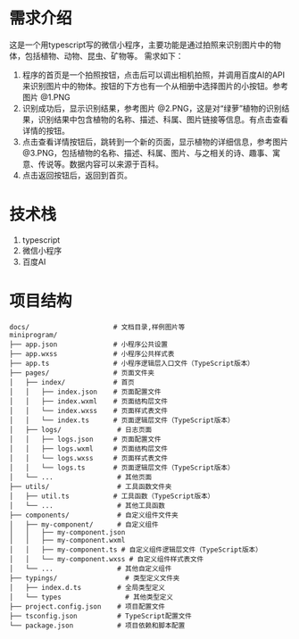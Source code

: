 # 需求介绍
这是一个用typescript写的微信小程序，主要功能是通过拍照来识别图片中的物体，包括植物、动物、昆虫、矿物等。
需求如下：
1. 程序的首页是一个拍照按钮，点击后可以调出相机拍照，并调用百度AI的API来识别图片中的物体。按钮的下方也有一个从相册中选择图片的小按钮。参考图片 @1.PNG 
2. 识别成功后，显示识别结果，参考图片 @2.PNG，这是对“绿萝”植物的识别结果，识别结果中包含植物的名称、描述、科属、图片链接等信息。有点击查看详情的按钮。
3. 点击查看详情按钮后，跳转到一个新的页面，显示植物的详细信息，参考图片 @3.PNG，包括植物的名称、描述、科属、图片、与之相关的诗、趣事、寓意、传说等。数据内容可以来源于百科。
4. 点击返回按钮后，返回到首页。

# 技术栈
1. typescript
2. 微信小程序
3. 百度AI

# 项目结构
```
docs/                     # 文档目录,样例图片等
miniprogram/
├── app.json              # 小程序公共设置
├── app.wxss              # 小程序公共样式表
├── app.ts                # 小程序逻辑层入口文件（TypeScript版本）
├── pages/                # 页面文件夹
│   ├── index/            # 首页
│   │   ├── index.json    # 页面配置文件
│   │   ├── index.wxml    # 页面结构层文件
│   │   └── index.wxss    # 页面样式表文件
│   │   └── index.ts      # 页面逻辑层文件（TypeScript版本）
│   ├── logs/              # 日志页面
│   │   ├── logs.json     # 页面配置文件
│   │   ├── logs.wxml     # 页面结构层文件
│   │   └── logs.wxss     # 页面样式表文件
│   │   └── logs.ts       # 页面逻辑层文件（TypeScript版本）
│   └── ...                # 其他页面
├── utils/                 # 工具函数文件夹
│   ├── util.ts           # 工具函数（TypeScript版本）
│   └── ...                # 其他工具函数
├── components/            # 自定义组件文件夹
│   ├── my-component/      # 自定义组件
│   │   ├── my-component.json
│   │   ├── my-component.wxml
│   │   ├── my-component.ts # 自定义组件逻辑层文件（TypeScript版本）
│   │   └── my-component.wxss # 自定义组件样式表文件
│   └── ...                # 其他自定义组件
├── typings/                 # 类型定义文件夹
│   ├── index.d.ts         # 全局类型定义
│   └── types                # 其他类型定义
├── project.config.json    # 项目配置文件
├── tsconfig.json          # TypeScript配置文件
└── package.json           # 项目依赖和脚本配置
```
